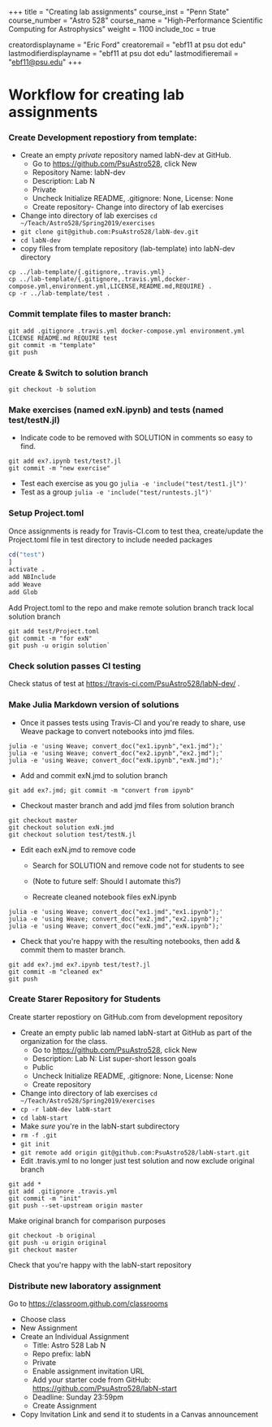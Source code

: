 +++
title = "Creating lab assignments"
course_inst = "Penn State"
course_number = "Astro 528"
course_name = "High-Performance Scientific Computing for Astrophysics"
weight = 1100
include_toc = true

creatordisplayname = "Eric Ford"
creatoremail = "ebf11 at psu dot edu"
lastmodifierdisplayname = "ebf11 at psu dot edu"
lastmodifieremail = "ebf11@psu.edu"
+++

# Workflow for creating lab assignments

### Create Development repostiory from template:
   - Create an empty _private_ repository named labN-dev at GitHub.
      + Go to https://github.com/PsuAstro528, click New
      + Repository Name: labN-dev
      + Description: Lab N
      + Private
      + Uncheck Initialize README, .gitignore: None, License: None
      + Create repository- Change into directory of lab exercises
   - Change into directory of lab exercises `cd ~/Teach/Astro528/Spring2019/exercises`
   - `git clone git@github.com:PsuAstro528/labN-dev.git`
   - `cd labN-dev`
   - copy files from template repository (lab-template) into labN-dev directory

```shell
cp ../lab-template/{.gitignore,.travis.yml} .
cp ../lab-template/{.gitignore,.travis.yml,docker-compose.yml,environment.yml,LICENSE,README.md,REQUIRE} .
cp -r ../lab-template/test .
```

### Commit template files to master branch:

```shell
git add .gitignore .travis.yml docker-compose.yml environment.yml LICENSE README.md REQUIRE test
git commit -m "template"
git push
```
### Create & Switch to solution branch

```shell
git checkout -b solution
```
### Make exercises (named exN.ipynb) and tests (named test/testN.jl)
   - Indicate code to be removed with SOLUTION in comments so easy to find.

```shell
git add ex?.ipynb test/test?.jl
git commit -m "new exercise"
```
   - Test each exercise as you go `julia -e 'include("test/test1.jl")'`
   - Test as a group `julia -e 'include("test/runtests.jl")'`

### Setup Project.toml
Once assignments is ready for Travis-CI.com to test thea, create/update the Project.toml file in test directory to include needed packages

```julia
cd("test")
]
activate .
add NBInclude
add Weave
add Glob
```

Add Project.toml to the repo and make remote solution branch track local solution branch
```shell
git add test/Project.toml
git commit -m "for exN"
git push -u origin solution`
```

### Check solution passes CI testing

Check status of test at https://travis-ci.com/PsuAstro528/labN-dev/ .


### Make Julia Markdown version of solutions

- Once it passes tests using Travis-CI and you're ready to share, use Weave package to convert notebooks into jmd files.

```shell
julia -e 'using Weave; convert_doc("ex1.ipynb","ex1.jmd");'
julia -e 'using Weave; convert_doc("ex2.ipynb","ex2.jmd");'
julia -e 'using Weave; convert_doc("exN.ipynb","exN.jmd");'
```

- Add and commit exN.jmd to solution branch

```shell
git add ex?.jmd; git commit -m "convert from ipynb"
```

- Checkout master branch and add jmd files from solution branch
```shell
git checkout master
git checkout solution exN.jmd
git checkout solution test/testN.jl
```

- Edit each exN.jmd to remove code
   - Search for SOLUTION and remove code not for students to see
   - (Note to future self: Should I automate this?)

   - Recreate cleaned notebook files exN.ipynb

```shell
julia -e 'using Weave; convert_doc("ex1.jmd","ex1.ipynb");'
julia -e 'using Weave; convert_doc("ex2.jmd","ex2.ipynb");'
julia -e 'using Weave; convert_doc("exN.jmd","exN.ipynb");'
```

   - Check that you're happy with the resulting notebooks, then add & commit them to master branch.

```shell
git add ex?.jmd ex?.ipynb test/test?.jl
git commit -m "cleaned ex"
git push
```

### Create Starer Repository for Students
Create starter repostiory on GitHub.com from development repository

   - Create an empty public lab named labN-start at GitHub as part of the organization for the class.
      + Go to https://github.com/PsuAstro528, click New
      + Description: Lab N:  List super-short lesson goals
      + Public
      + Uncheck Initialize README, .gitignore: None, License: None
      + Create repository
   - Change into directory of lab exercises `cd ~/Teach/Astro528/Spring2019/exercises`
   - `cp -r labN-dev labN-start`
   - `cd labN-start`
   - Make _sure_ you're in the labN-start subdirectory
   - `rm -f .git`
   - `git init`
   - `git remote add origin git@github.com:PsuAstro528/labN-start.git`
   - Edit .travis.yml to no longer just test solution and now exclude original branch

```shell
git add *
git add .gitignore .travis.yml
git commit -m "init"
git push --set-upstream origin master
```

Make original branch for comparison purposes
```shell
git checkout -b original
git push -u origin original
git checkout master
```

Check that you're happy with the labN-start repository

### Distribute new laboratory assignment
Go to https://classroom.github.com/classrooms

   - Choose class
   - New Assignment
   - Create an Individual Assignment
      -  Title: Astro 528 Lab N
      -  Repo prefix: labN
      -  Private
      -  Enable assignment invitation URL
      -  Add your starter code from GitHub:  https://github.com/PsuAstro528/labN-start
      - Deadline: Sunday 23:59pm
      - Create Assignment
   -  Copy Invitation Link and send it to students in a Canvas announcement
